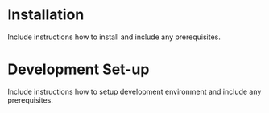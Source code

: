# Installation
Include instructions how to install and include any prerequisites.

# Development Set-up
Include instructions how to setup development environment and include any prerequisites.
